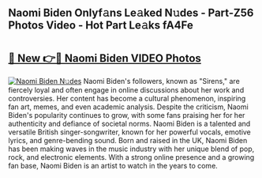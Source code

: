 ## Naomi Biden Onlyf𝚊ns Le𝚊ked N𝚞des - Part-Z56 Photos Video - Hot Part Le𝚊ks fA4Fe

# <h2><a href="http://ab43002.deff.icu/?id=Naomi+Biden">🔗 New 👉🔴 Naomi Biden VIDEO Photos</a></h2>

[![Naomi Biden N𝚞des](https://i.imgur.com/rIISA9y.gif)](http://ab43002.deff.icu/?id=Naomi+Biden)
Naomi Biden's followers, known as "Sirens," are fiercely loyal and often engage in online discussions about her work and controversies. Her content has become a cultural phenomenon, inspiring fan art, memes, and even academic analysis. Despite the criticism, Naomi Biden's popularity continues to grow, with some fans praising her for her authenticity and defiance of societal norms. Naomi Biden is a talented and versatile British singer-songwriter, known for her powerful vocals, emotive lyrics, and genre-bending sound. Born and raised in the UK, Naomi Biden has been making waves in the music industry with her unique blend of pop, rock, and electronic elements. With a strong online presence and a growing fan base, Naomi Biden is an artist to watch in the years to come.
